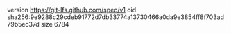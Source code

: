 version https://git-lfs.github.com/spec/v1
oid sha256:9e9288c29cdeb91772d7db33774a13730466a0da9e3854ff8f703ad79b5ec37d
size 6784
